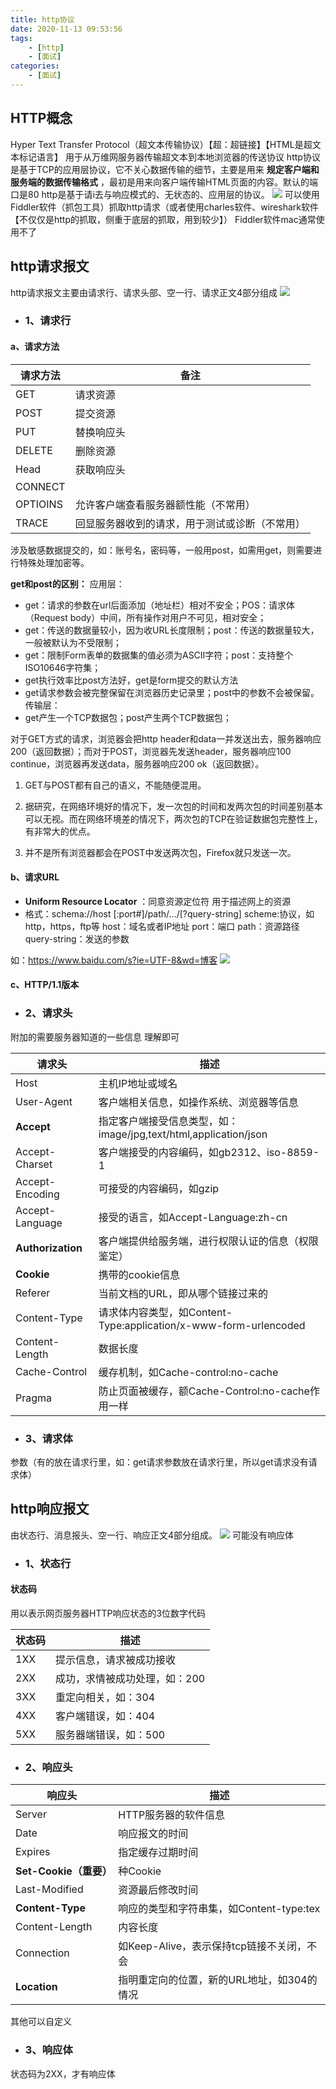 ```yaml
---
title: http协议
date: 2020-11-13 09:53:56
tags: 
    - [http]
    - [面试]
categories: 
    - [面试]
---
```



## HTTP概念
Hyper Text Transfer Protocol（超文本传输协议）【超：超链接】【HTML是超文本标记语言】
用于从万维网服务器传输超文本到本地浏览器的传送协议
http协议是基于TCP的应用层协议，它不关心数据传输的细节，主要是用来 __规定客户端和服务端的数据传输格式__ ，最初是用来向客户端传输HTML页面的内容。默认的端口是80
http是基于请i去与响应模式的、无状态的、应用层的协议。
![](1.png)
可以使用Fiddler软件（抓包工具）抓取http请求（或者使用charles软件、wireshark软件【不仅仅是http的抓取，侧重于底层的抓取，用到较少】）
Fiddler软件mac通常使用不了

##  http请求报文
http请求报文主要由请求行、请求头部、空一行、请求正文4部分组成
![](2.png)
* ### 1、请求行
#### a、请求方法
|请求方法|备注|
|---|---|
|GET|请求资源|
|POST|提交资源|
|PUT|替换响应头|
|DELETE|删除资源|
|Head|获取响应头|
|CONNECT||
|OPTIOINS|允许客户端查看服务器额性能（不常用）|
|TRACE|回显服务器收到的请求，用于测试或诊断（不常用）|

涉及敏感数据提交的，如：账号名，密码等，一般用post，如需用get，则需要进行特殊处理加密等。

__get和post的区别：__
应用层：
* get：请求的参数在url后面添加（地址栏）相对不安全；POS：请求体（Request body）中间，所有操作对用户不可见，相对安全；
* get：传送的数据量较小，因为收URL长度限制；post：传送的数据量较大，一般被默认为不受限制；
* get：限制Form表单的数据集的值必须为ASCII字符；post：支持整个ISO10646字符集；
* get执行效率比post方法好，get是form提交的默认方法
* get请求参数会被完整保留在浏览器历史记录里；post中的参数不会被保留。
传输层：
* get产生一个TCP数据包；post产生两个TCP数据包；

对于GET方式的请求，浏览器会把http header和data一并发送出去，服务器响应200（返回数据）；而对于POST，浏览器先发送header，服务器响应100 continue，浏览器再发送data，服务器响应200 ok（返回数据）。

1. GET与POST都有自己的语义，不能随便混用。

2. 据研究，在网络环境好的情况下，发一次包的时间和发两次包的时间差别基本可以无视。而在网络环境差的情况下，两次包的TCP在验证数据包完整性上，有非常大的优点。

3. 并不是所有浏览器都会在POST中发送两次包，Firefox就只发送一次。


#### b、请求URL
* __Uniform Resource Locator__ ：同意资源定位符
用于描述网上的资源
* 格式：schema://host [:port#]/path/.../[?query-string]
scheme:协议，如http，https，ftp等
host：域名或者IP地址
port：端口
path：资源路径
query-string：发送的参数

如：https://www.baidu.com/s?ie=UTF-8&wd=博客
![](3.png)

#### c、HTTP/1.1版本

* ### 2、请求头
附加的需要服务器知道的一些信息
理解即可

|请求头|描述|
|---|---|
|Host|主机IP地址或域名|
|User-Agent|客户端相关信息，如操作系统、浏览器等信息|
|__Accept__ |指定客户端接受信息类型，如：image/jpg,text/html,application/json|
|Accept-Charset|客户端接受的内容编码，如gb2312、iso-8859-1|
|Accept-Encoding|可接受的内容编码，如gzip|
|Accept-Language|接受的语言，如Accept-Language:zh-cn|
|__Authorization__|客户端提供给服务端，进行权限认证的信息（权限鉴定）|
|__Cookie__|携带的cookie信息|
|Referer|当前文档的URL，即从哪个链接过来的|
|Content-Type|请求体内容类型，如Content-Type:application/x-www-form-urlencoded|
|Content-Length|数据长度|
|Cache-Control|缓存机制，如Cache-control:no-cache|
|Pragma|防止页面被缓存，额Cache-Control:no-cache作用一样|

* ### 3、请求体
参数（有的放在请求行里，如：get请求参数放在请求行里，所以get请求没有请求体）

##  http响应报文
由状态行、消息报头、空一行、响应正文4部分组成。
![](4.png)
可能没有响应体
* ### 1、状态行
#### 状态码
用以表示网页服务器HTTP响应状态的3位数字代码

|状态码|描述|
|---|---|
|1XX|提示信息，请求被成功接收|
|2XX|成功，求情被成功处理，如：200|
|3XX|重定向相关，如：304|
|4XX|客户端错误，如：404|
|5XX|服务器端错误，如：500|

* ### 2、响应头

|响应头|描述|
|---|---|
|Server|HTTP服务器的软件信息|
|Date|响应报文的时间|
|Expires|指定缓存过期时间|
|__Set-Cookie（重要）__|种Cookie|
|Last-Modified|资源最后修改时间|
|__Content-Type__|响应的类型和字符串集，如Content-type:tex|
|Content-Length|内容长度|
|Connection|如Keep-Alive，表示保持tcp链接不关闭，不会|
|__Location__|指明重定向的位置，新的URL地址，如304的情况|
其他可以自定义

* ### 3、响应体
状态码为2XX，才有响应体